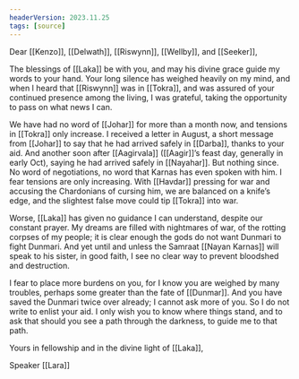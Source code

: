 ```yaml
---
headerVersion: 2023.11.25
tags: [source]
---
```


Dear [[Kenzo]], [[Delwath]], [[Riswynn]], [[Wellby]], and [[Seeker]],

The blessings of [[Laka]] be with you, and may his divine grace guide my words to your hand. Your long silence has weighed heavily on my mind, and when I heard that [[Riswynn]] was in [[Tokra]], and was assured of your continued presence among the living, I was grateful, taking the opportunity to pass on what news I can.

We have had no word of [[Johar]] for more than a month now, and tensions in [[Tokra]] only increase. I received a letter in August, a short message from [[Johar]] to say that he had arrived safely in [[Darba]], thanks to your aid. And another soon after [[Aagirvala]] ([[Aagir]]’s feast day, generally in early Oct), saying he had arrived safely in [[Nayahar]]. But nothing since. No word of negotiations, no word that Karnas has even spoken with him. I fear tensions are only increasing. With [[Havdar]] pressing for war and accusing the Chardonians of cursing him, we are balanced on a knife’s edge, and the slightest false move could tip [[Tokra]] into war. 

Worse, [[Laka]] has given no guidance I can understand, despite our constant prayer. My dreams are filled with nightmares of war, of the rotting corpses of my people; it is clear enough the gods do not want Dunmari to fight Dunmari. And yet until and unless the Samraat [[Nayan Karnas]] will speak to his sister, in good faith, I see no clear way to prevent bloodshed and destruction. 

I fear to place more burdens on you, for I know you are weighed by many troubles, perhaps some greater than the fate of [[Dunmar]]. And you have saved the Dunmari twice over already; I cannot ask more of you. So I do not write to enlist your aid. I only wish you to know where things stand, and to ask that should you see a path through the darkness, to guide me to that path. 

Yours in fellowship and in the divine light of [[Laka]],

Speaker [[Lara]]